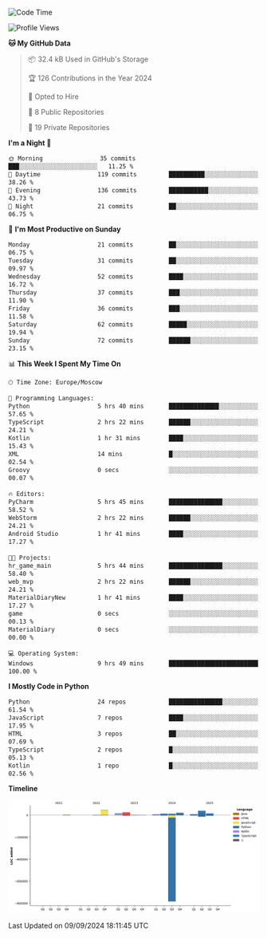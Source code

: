 <!--START_SECTION:waka-->
![Code Time](http://img.shields.io/badge/Code%20Time-510%20hrs%2031%20mins-blue)

![Profile Views](http://img.shields.io/badge/Profile%20Views-9-blue)

**🐱 My GitHub Data** 

> 📦 32.4 kB Used in GitHub's Storage 
 > 
> 🏆 126 Contributions in the Year 2024
 > 
> 💼 Opted to Hire
 > 
> 📜 8 Public Repositories 
 > 
> 🔑 19 Private Repositories 
 > 
**I'm a Night 🦉** 

```text
🌞 Morning                35 commits          ███░░░░░░░░░░░░░░░░░░░░░░   11.25 % 
🌆 Daytime                119 commits         ██████████░░░░░░░░░░░░░░░   38.26 % 
🌃 Evening                136 commits         ███████████░░░░░░░░░░░░░░   43.73 % 
🌙 Night                  21 commits          ██░░░░░░░░░░░░░░░░░░░░░░░   06.75 % 
```
📅 **I'm Most Productive on Sunday** 

```text
Monday                   21 commits          ██░░░░░░░░░░░░░░░░░░░░░░░   06.75 % 
Tuesday                  31 commits          ██░░░░░░░░░░░░░░░░░░░░░░░   09.97 % 
Wednesday                52 commits          ████░░░░░░░░░░░░░░░░░░░░░   16.72 % 
Thursday                 37 commits          ███░░░░░░░░░░░░░░░░░░░░░░   11.90 % 
Friday                   36 commits          ███░░░░░░░░░░░░░░░░░░░░░░   11.58 % 
Saturday                 62 commits          █████░░░░░░░░░░░░░░░░░░░░   19.94 % 
Sunday                   72 commits          ██████░░░░░░░░░░░░░░░░░░░   23.15 % 
```


📊 **This Week I Spent My Time On** 

```text
🕑︎ Time Zone: Europe/Moscow

💬 Programming Languages: 
Python                   5 hrs 40 mins       ██████████████░░░░░░░░░░░   57.65 % 
TypeScript               2 hrs 22 mins       ██████░░░░░░░░░░░░░░░░░░░   24.21 % 
Kotlin                   1 hr 31 mins        ████░░░░░░░░░░░░░░░░░░░░░   15.43 % 
XML                      14 mins             █░░░░░░░░░░░░░░░░░░░░░░░░   02.54 % 
Groovy                   0 secs              ░░░░░░░░░░░░░░░░░░░░░░░░░   00.07 % 

🔥 Editors: 
PyCharm                  5 hrs 45 mins       ███████████████░░░░░░░░░░   58.52 % 
WebStorm                 2 hrs 22 mins       ██████░░░░░░░░░░░░░░░░░░░   24.21 % 
Android Studio           1 hr 41 mins        ████░░░░░░░░░░░░░░░░░░░░░   17.27 % 

🐱‍💻 Projects: 
hr_game_main             5 hrs 44 mins       ███████████████░░░░░░░░░░   58.40 % 
web_mvp                  2 hrs 22 mins       ██████░░░░░░░░░░░░░░░░░░░   24.21 % 
MaterialDiaryNew         1 hr 41 mins        ████░░░░░░░░░░░░░░░░░░░░░   17.27 % 
game                     0 secs              ░░░░░░░░░░░░░░░░░░░░░░░░░   00.13 % 
MaterialDiary            0 secs              ░░░░░░░░░░░░░░░░░░░░░░░░░   00.00 % 

💻 Operating System: 
Windows                  9 hrs 49 mins       █████████████████████████   100.00 % 
```

**I Mostly Code in Python** 

```text
Python                   24 repos            ███████████████░░░░░░░░░░   61.54 % 
JavaScript               7 repos             ████░░░░░░░░░░░░░░░░░░░░░   17.95 % 
HTML                     3 repos             ██░░░░░░░░░░░░░░░░░░░░░░░   07.69 % 
TypeScript               2 repos             █░░░░░░░░░░░░░░░░░░░░░░░░   05.13 % 
Kotlin                   1 repo              █░░░░░░░░░░░░░░░░░░░░░░░░   02.56 % 
```



**Timeline**

![Lines of Code chart](https://raw.githubusercontent.com/adlemx/adlemx/main/assets/bar_graph.png)


 Last Updated on 09/09/2024 18:11:45 UTC
<!--END_SECTION:waka-->
